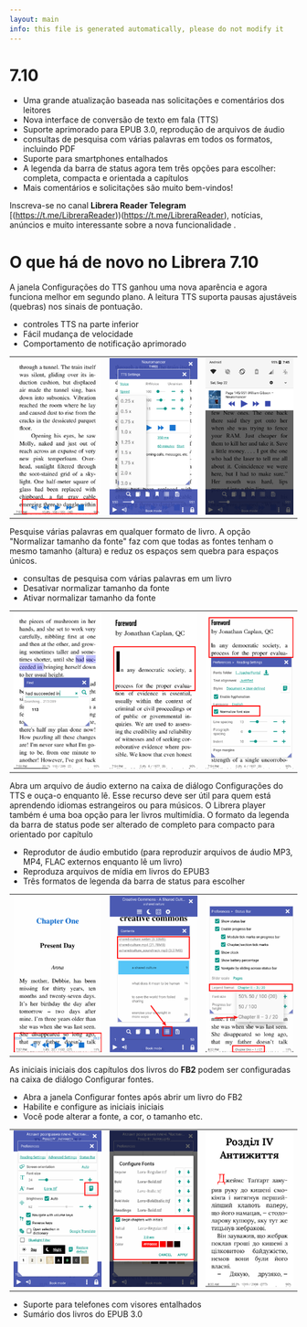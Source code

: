 ```yaml
---
layout: main
info: this file is generated automatically, please do not modify it
---
```


# 7.10

* Uma grande atualização baseada nas solicitações e comentários dos leitores
* Nova interface de conversão de texto em fala (TTS)
* Suporte aprimorado para EPUB 3.0, reprodução de arquivos de áudio
* consultas de pesquisa com várias palavras em todos os formatos, incluindo PDF
* Suporte para smartphones entalhados
* A legenda da barra de status agora tem três opções para escolher: completa, compacta e orientada a capítulos
* Mais comentários e solicitações são muito bem-vindos!

Inscreva-se no canal **Librera Reader Telegram** [(https://t.me/LibreraReader))(https://t.me/LibreraReader), notícias, anúncios e muito interessante sobre a nova funcionalidade .

# O que há de novo no Librera 7.10

A janela Configurações do TTS ganhou uma nova aparência e agora funciona melhor em segundo plano.
A leitura TTS suporta pausas ajustáveis (quebras) nos sinais de pontuação.

* controles TTS na parte inferior
* Fácil mudança de velocidade
* Comportamento de notificação aprimorado

||||
|-|-|-|
|![](1.png)|![](2.png)|![](3.png)|

Pesquise várias palavras em qualquer formato de livro.
A opção &quot;Normalizar tamanho da fonte&quot; faz com que todas as fontes tenham o mesmo tamanho (altura) e reduz os espaços sem quebra para espaços únicos.

* consultas de pesquisa com várias palavras em um livro
* Desativar normalizar tamanho da fonte
* Ativar normalizar tamanho da fonte

||||
|-|-|-|
|![](7.png)|![](8.png)|![](9.png)|

Abra um arquivo de áudio externo na caixa de diálogo Configurações do TTS e ouça-o enquanto lê.
Esse recurso deve ser útil para quem está aprendendo idiomas estrangeiros ou para músicos.
O Librera player também é uma boa opção para ler livros multimídia.
O formato da legenda da barra de status pode ser alterado de completo para compacto para orientado por capítulo

* Reprodutor de áudio embutido (para reproduzir arquivos de áudio MP3, MP4, FLAC externos enquanto lê um livro)
* Reproduza arquivos de mídia em livros do EPUB3
* Três formatos de legenda da barra de status para escolher

||||
|-|-|-|
|![](10.png)|![](11.png)|![](12.png)|

As iniciais iniciais dos capítulos dos livros do **FB2** podem ser configuradas na caixa de diálogo Configurar fontes.

* Abra a janela Configurar fontes após abrir um livro do FB2
* Habilite e configure as iniciais iniciais
* Você pode alterar a fonte, a cor, o tamanho etc.

||||
|-|-|-|
|![](6.png)|![](4.png)|![](5.png)|

* Suporte para telefones com visores entalhados
* Sumário dos livros do EPUB 3.0
